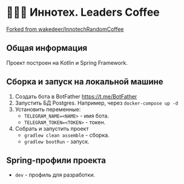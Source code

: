 # 🔵🔵🔵 Иннотех. Leaders Coffee
[Forked from wakedeer/InnotechRandomCoffee](https://github.com/wakedeer/InnotechRandomCoffee)

## Общая информация

Проект построен на Kotlin и Spring Framework.

## Сборка и запуск на локальной машине
1. Создать бота в BotFather https://t.me/BotFather
2. Запустить БД Postgres. Например, через ``docker-compose up -d``
3. Установить переменные:
    - ``TELEGRAM_NAME=<NAME>`` - имя бота.
    - ``TELEGRAM_TOKEN=<TOKEN>`` - токен.
4. Собрать и запустить проект
    - ``gradlew clean assemble`` - сборка.
    - ``gradlew bootRun`` - запуск.

## Spring-профили проекта

- ``dev`` - профиль для разработки.